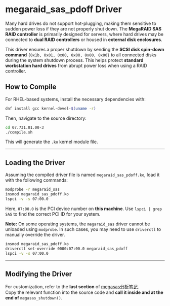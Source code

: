 # megaraid_sas_pdoff Driver  

Many hard drives do not support hot-plugging, making them sensitive to sudden power loss if they are not properly shut down. The **MegaRAID SAS RAID controller** is primarily designed for servers, where hard drives may be connected to **dual RAID controllers** or housed in **external disk enclosures**.  

This driver ensures a proper shutdown by sending the **SCSI disk spin-down command** `{0x1b, 0x01, 0x00, 0x00, 0x00, 0x00}` to all connected disks during the system shutdown process. This helps protect **standard workstation hard drives** from abrupt power loss when using a RAID controller.  

## How to Compile  

For RHEL-based systems, install the necessary dependencies with:  
```sh
dnf install gcc kernel-devel-$(uname -r)
```  
Then, navigate to the source directory:  
```sh
cd 07.731.01.00-3
./compile.sh
```  
This will generate the `.ko` kernel module file.  

---

## Loading the Driver  

Assuming the compiled driver file is named `megaraid_sas_pdoff.ko`, load it with the following commands:  

```sh
modprobe -r megaraid_sas
insmod megaraid_sas_pdoff.ko
lspci -v -s 07:00.0
```
Here, `07:00.0` is the PCI device number on **this machine**. Use `lspci | grep SAS` to find the correct PCI ID for your system.  

**Note:** On some operating systems, the `megaraid_sas` driver cannot be unloaded using `modprobe`. In such cases, you may need to use `driverctl` to manually override the driver.
```sh
insmod megaraid_sas_pdoff.ko
driverctl set-override 0000:07:00.0 megaraid_sas_pdoff
lspci -v -s 07:00.0
```  

---

## Modifying the Driver  

For customization, refer to the **last section** of [megasas分析笔记](megasas分析笔记.md).  
Copy the relevant function into the source code and **call it inside and at the end of** `megasas_shutdown()`.  
